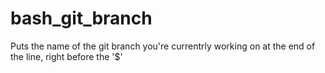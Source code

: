 # bash_git_branch
Puts the name of the git branch you're currentrly working on at the end of the line, right before the '$'
